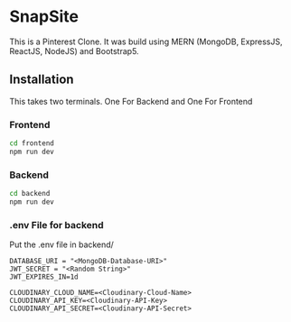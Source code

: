 # SnapSite

This is a Pinterest Clone. It was build using MERN (MongoDB, ExpressJS, ReactJS, NodeJS) and Bootstrap5.

## Installation

This takes two terminals. One For Backend and One For Frontend

### Frontend

```bash
cd frontend
npm run dev
```

### Backend

```bash
cd backend
npm run dev
```

### .env File for backend
Put the .env file in backend/
```
DATABASE_URI = "<MongoDB-Database-URI>"
JWT_SECRET = "<Random String>"
JWT_EXPIRES_IN=1d

CLOUDINARY_CLOUD_NAME=<Cloudinary-Cloud-Name>
CLOUDINARY_API_KEY=<Cloudinary-API-Key>
CLOUDINARY_API_SECRET=<Cloudinary-API-Secret>
```